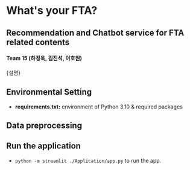 # What's your FTA?
## Recommendation and Chatbot service for FTA related contents

#### Team 15 (하정욱, 김진석, 이호원)
{설명}

## Environmental Setting
- **requirements.txt:** environment of Python 3.10 & required packages

## Data preprocessing




## Run the application
- `python -m streamlit ./Application/app.py` to run the app.